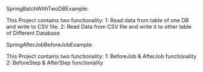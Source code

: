 SpringBatchWithTwoDBExample:

This Project contains two functionality:
1: Read data from table of one DB and write to CSV file.
2: Read Data from CSV file and write it to other table of Different Database


SpringAfterJobBeforeJobExample:

This Project contains two functionality:
1: BeforeJob & AfterJob functionality
2: BeforeStep & AfterStep functionality
